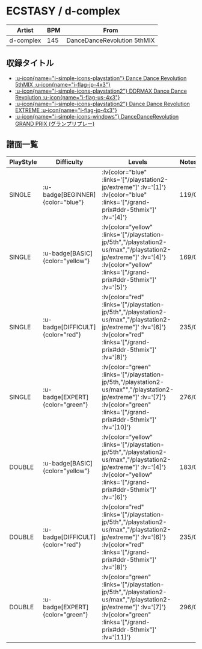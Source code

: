 # ECSTASY / d-complex

|Artist|BPM|From|
|------|---|----|
|d-complex|145|DanceDanceRevolution 5thMIX|

## 収録タイトル

- [ :u-icon{name="i-simple-icons-playstation"} Dance Dance Revolution 5thMIX :u-icon{name="i-flag-jp-4x3"} ](/playstation-jp/5th)
- [ :u-icon{name="i-simple-icons-playstation2"} DDRMAX Dance Dance Revolution :u-icon{name="i-flag-us-4x3"} ](/playstation2-us/max)
- [ :u-icon{name="i-simple-icons-playstation2"} Dance Dance Revolution EXTREME :u-icon{name="i-flag-jp-4x3"} ](/playstation2-jp/extreme)
- [ :u-icon{name="i-simple-icons-windows"} DanceDanceRevolution GRAND PRIX (グランプリプレー)](/grand-prix#ddr-5thmix)

## 譜面一覧

|PlayStyle|Difficulty|Levels|Notes|Movie|
|---------|----------|------|-----|-----|
|SINGLE| :u-badge[BEGINNER]{color="blue"} | :lv{color="blue" :links='["/playstation2-jp/extreme"]' :lv='[1]'}  :lv{color="blue" :links='["/grand-prix#ddr-5thmix"]' :lv='[4]'} |119/0||
|SINGLE| :u-badge[BASIC]{color="yellow"} | :lv{color="yellow" :links='["/playstation-jp/5th","/playstation2-us/max","/playstation2-jp/extreme"]' :lv='[4]'}  :lv{color="yellow" :links='["/grand-prix#ddr-5thmix"]' :lv='[5]'} |169/0||
|SINGLE| :u-badge[DIFFICULT]{color="red"} | :lv{color="red" :links='["/playstation-jp/5th","/playstation2-us/max","/playstation2-jp/extreme"]' :lv='[6]'}  :lv{color="red" :links='["/grand-prix#ddr-5thmix"]' :lv='[8]'} |235/0||
|SINGLE| :u-badge[EXPERT]{color="green"} | :lv{color="green" :links='["/playstation-jp/5th,"/playstation2-us/max"","/playstation2-jp/extreme"]' :lv='[7]'}  :lv{color="green" :links='["/grand-prix#ddr-5thmix"]' :lv='[10]'} |276/0||
|DOUBLE| :u-badge[BASIC]{color="yellow"} | :lv{color="yellow" :links='["/playstation-jp/5th","/playstation2-us/max","/playstation2-jp/extreme"]' :lv='[4]'}  :lv{color="yellow" :links='["/grand-prix#ddr-5thmix"]' :lv='[6]'} |183/0||
|DOUBLE| :u-badge[DIFFICULT]{color="red"} | :lv{color="red" :links='["/playstation-jp/5th","/playstation2-us/max","/playstation2-jp/extreme"]' :lv='[6]'}  :lv{color="red" :links='["/grand-prix#ddr-5thmix"]' :lv='[8]'} |235/0||
|DOUBLE| :u-badge[EXPERT]{color="green"} | :lv{color="green" :links='["/playstation-jp/5th","/playstation2-us/max","/playstation2-jp/extreme"]' :lv='[7]'}  :lv{color="green" :links='["/grand-prix#ddr-5thmix"]' :lv='[11]'} |296/0||

